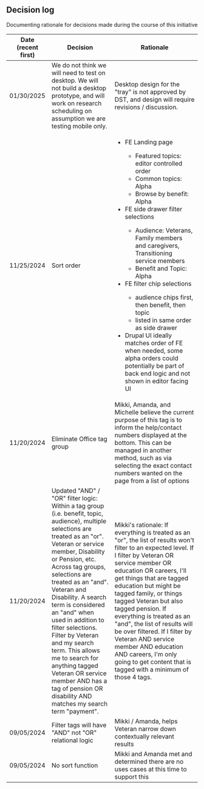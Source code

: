 ## Decision log

Documenting rationale for decisions made during the course of this initiative

Date (recent first) | Decision | Rationale 
--- | --- | --- |
01/30/2025 | We do not think we will need to test on desktop. We will not build a desktop prototype, and will work on research scheduling on assumption we are testing mobile only. | Desktop design for the "tray" is not approved by DST, and design will require revisions / discussion.
11/25/2024 | Sort order | <ul><li>FE Landing page</li><ul><li>Featured topics: editor controlled order</li><li>Common topics: Alpha</li><li>Browse by benefit: Alpha </li></ul><li>FE side drawer filter selections</li><ul><li>Audience: Veterans, Family members and caregivers, Transitioning service members</li><li>Benefit and Topic: Alpha</li></ul><li>FE filter chip selections</li><ul><li>audience chips first, then benefit, then topic</li><li>listed in same order as side drawer</li></ul><li>Drupal UI ideally matches order of FE when needed, some alpha orders could potentially be part of back end logic and not shown in editor facing UI</li></ul> 
11/20/2024 | Eliminate Office tag group | Mikki, Amanda, and Michelle believe the current purpose of this tag is to inform the help/contact numbers displayed at the bottom. This can be managed in another method, such as via selecting the exact contact numbers wanted on the page from a list of options
11/20/2024 | Updated "AND" / "OR" filter logic: Within a tag group (i.e. benefit, topic, audience), multiple selections are treated as an "or".  Veteran or service member, Disability or Pension, etc. Across tag groups, selections are treated as an "and".  Veteran and Disability. A search term is considered an "and" when used in addition to filter selections.  Filter by Veteran and my search term. This allows me to search for anything tagged Veteran OR service member AND has a tag of pension OR disability AND matches my search term "payment". | Mikki's rationale: If everything is treated as an "or", the list of results won't filter to an expected level.  If I filter by Veteran OR service member OR education OR careers, I'll get things that are tagged education but might be tagged family, or things tagged Veteran but also tagged pension. If everything is treated as an "and", the list of results will be over filtered.  If I filter by Veteran AND service member AND education AND careers, I'm only going to get content that is tagged with a minimum of those 4 tags. | 
09/05/2024 | Filter tags will have "AND" not "OR" relational logic | Mikki / Amanda, helps Veteran narrow down contextually relevant results | 
09/05/2024 | No sort function | Mikki and Amanda met and determined there are no uses cases at this time to support this | 
